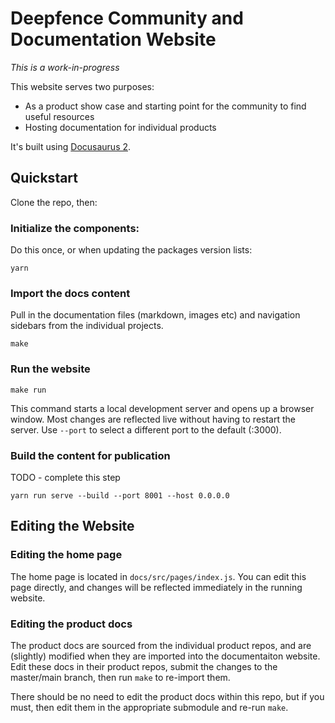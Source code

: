 # Deepfence Community and Documentation Website

*This is a work-in-progress*

This website serves two purposes:
 * As a product show case and starting point for the community to find useful resources
 * Hosting documentation for individual products

It's built using [Docusaurus 2](https://docusaurus.io/).

## Quickstart

Clone the repo, then:

### Initialize the components:

Do this once, or when updating the packages version lists:

```
yarn
```

### Import the docs content

Pull in the documentation files (markdown, images etc) and navigation sidebars from the individual projects.

```
make
```

### Run the website

```
make run
```

This command starts a local development server and opens up a browser window. Most changes are reflected live without having to restart the server.  Use `--port` to select a different port to the default (:3000).

### Build the content for publication

TODO - complete this step

```
yarn run serve --build --port 8001 --host 0.0.0.0
```

## Editing the Website

### Editing the home page

The home page is located in `docs/src/pages/index.js`.  You can edit this page directly, and changes will be reflected immediately in the running website.

### Editing the product docs

The product docs are sourced from the individual product repos, and are (slightly) modified when they are imported into the documentaiton website.  Edit these docs in their product repos, submit the changes to the master/main branch, then run `make` to re-import them.

There should be no need to edit the product docs within this repo, but if you must, then edit them in the appropriate submodule and re-run `make`.